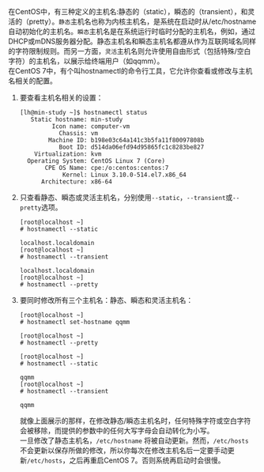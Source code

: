 在CentOS中，有三种定义的主机名:静态的（static），瞬态的（transient），和灵活的（pretty）。`静态`主机名也称为内核主机名，是系统在启动时从/etc/hostname自动初始化的主机名。`瞬态`主机名是在系统运行时临时分配的主机名，例如，通过DHCP或mDNS服务器分配。静态主机名和瞬态主机名都遵从作为互联网域名同样的字符限制规则。而另一方面，`灵活`主机名则允许使用自由形式（包括特殊/空白字符）的主机名，以展示给终端用户（如qqmm）。  
在CentOS 7中，有个叫hostnamectl的命令行工具，它允许你查看或修改与主机名相关的配置。

1. 要查看主机名相关的设置：
   ```
   [lh@min-study ~]$ hostnamectl status
      Static hostname: min-study
            Icon name: computer-vm
              Chassis: vm
           Machine ID: b198e03c64a141c3b5fa11f80097808b
              Boot ID: d514da06efd94d95865fc1c8283be827
       Virtualization: kvm
     Operating System: CentOS Linux 7 (Core)
          CPE OS Name: cpe:/o:centos:centos:7
               Kernel: Linux 3.10.0-514.el7.x86_64
         Architecture: x86-64

   ```

2. 只查看静态、瞬态或灵活主机名，分别使用`--static`，`--transient`或`--pretty`选项。

   ```
   [root@localhost ~]
   # hostnamectl --static

   localhost.localdomain
   [root@localhost ~]
   # hostnamectl --transient

   localhost.localdomain
   [root@localhost ~]
   # hostnamectl --pretty
   ```

3. 要同时修改所有三个主机名：静态、瞬态和灵活主机名：

   ```
   [root@localhost ~]
   # hostnamectl set-hostname qqmm

   [root@localhost ~]
   # hostnamectl --pretty

   [root@localhost ~]
   # hostnamectl --static

   qqmm
   [root@localhost ~]
   # hostnamectl --transient

   qqmm
   ```

   就像上面展示的那样，在修改静态/瞬态主机名时，任何特殊字符或空白字符会被移除，而提供的参数中的任何大写字母会自动转化为小写。  
   一旦修改了静态主机名，`/etc/hostname` 将被自动更新。然而，`/etc/hosts` 不会更新以保存所做的修改，所以你每次在修改主机名后一定要手动更新`/etc/hosts`，之后再重启CentOS 7。否则系统再启动时会很慢。



